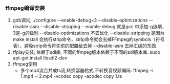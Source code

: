 ### ffmpeg编译安装
1. gdb调试, ./configure --enable-debug=3 --disable-optimizations --disable-asm --disable-stripping
   --enable-debug  就是gcc 中添加-g选项， 3是-g的级别
   --disable-optimizations 不去优化
   --disable-stripping  是因为make install 会执行strip命令，strip命令就会去掉FFmpeg的symbols（符号表），避免strip命令将先前的配置给去掉
   --disable-asm 去掉汇编的东西
2. ffplay安装, 依赖于sdl库, 不同的ffmpeg版本依赖于不同的sdl版本库.
   sudo apt-get install libsdl2-dev
3. ffmpeg使用
   * 多个mp4流合并成ts流,转换容器格式,不转换音视频编码: ffmpeg -i 1.mp4 -i 2.mp4 -vcodec copy -acodec copy 1.ts

